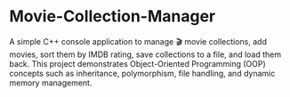 # Movie-Collection-Manager
A simple C++ console application to manage 🎬 movie collections, add movies, sort them by IMDB rating, save collections to a file, and load them back. This project demonstrates Object-Oriented Programming (OOP) concepts such as inheritance, polymorphism, file handling, and dynamic memory management.
